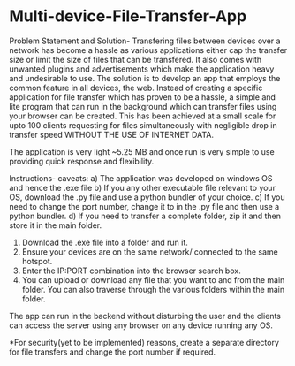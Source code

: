 # Multi-device-File-Transfer-App

Problem Statement and Solution- Transfering files between devices over a network has become a hassle as various applications either cap the transfer size or limit the size of files that can be transfered. It also comes with unwanted plugins and advertisements which make the application heavy and undesirable to use.
The solution is to develop an app that employs the common feature in all devices, the web. Instead of creating a specific application for file transfer which has proven to be a hassle, a simple and lite program that can run in the background which can transfer files using your browser can be created. This has been achieved at a small scale for upto 100 clients requesting for files simultaneously with negligible drop in transfer speed WITHOUT THE USE OF INTERNET DATA.

The application is very light ~5.25 MB and once run is very simple to use providing quick response and flexibility.

Instructions-
  caveats:
    a) The application was developed on windows OS and hence the .exe file
    b) If you any other executable file relevant to your OS, download the .py file and use a python bundler of your choice.
    c) If you need to change the port number, change it to in the .py file and then use a python bundler.
    d) If you need to transfer a complete folder, zip it and then store it in the main folder.
1) Download the .exe file into a folder and run it.
2) Ensure your devices are on the same network/ connected to the same hotspot.
3) Enter the IP:PORT combination into the browser search box.
4) You can upload or download any file that you want to and from the main folder. You can also traverse through the various folders within the main folder.

The app can run in the backend without disturbing the user and the clients can access the server using any browser on any device running any OS.

*For security(yet to be implemented) reasons, create a separate directory for file transfers and change the port number if required. 
